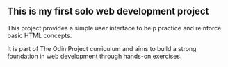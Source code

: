 <h2>This is my first solo web development project</h2>
<p>This project provides a simple user interface to help practice and reinforce basic HTML concepts.</p>
<p>It is part of The Odin Project curriculum and aims to build a strong foundation in web development through hands-on exercises.</p>


